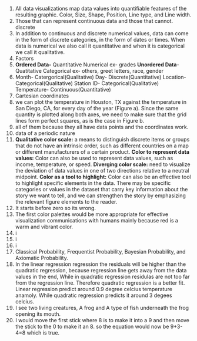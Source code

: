 1. All data visualizations map data values into quantifiable features of the resulting graphic. Color, Size, Shape, Position, Line type, and Line width.  
2. Those that can represent continuous data and those that cannot. discrete  
3. In addition to continuous and discrete numerical values, data can come in the form of discrete categories, in the form of dates or times. When data is numerical we also call it quantitative and when it is categorical we call it qualitative.
4. Factors
5. **Ordered Data-** Quantitative Numerical ex- grades **Unordered Data**- Quatitative Categorical ex- others, greet letters, race, gender
6. Month- Catergorical(Qualitative) Day- Discrete(Quantitative) Location- Categorical(Qualitative) Station ID- Categorical(Qualitative) Temperature- Continuous(Quantitative) 
7. Cartesian coordinates
8. we can plot the temperature in Houston, TX against the temperature in San Diego, CA, for every day of the year (Figure a). Since the same quantity is plotted along both axes, we need to make sure that the grid lines form perfect squares, as is the case in Figure b.
9. all of them because they all have data points and the coordinates work.  
10. data of a periodic nature
11. **Qualitative color scale:** a means to distinguish discrete items or groups that do not have an intrinsic order, such as different countries on a map or different manufacturers of a certain product. **Color to represent data values:** Color can also be used to represent data values, such as income, temperature, or speed. **Diverging color scale:** need to visualize the deviation of data values in one of two directions relative to a neutral midpoint. **Color as a tool to highlight:** Color can also be an effective tool to highlight specific elements in the data. There may be specific categories or values in the dataset that carry key information about the story we want to tell, and we can strengthen the story by emphasizing the relevant figure elements to the reader.
12. It starts before zero so its wrong.  
13. The first color palettes would be more appropriate for effective visualization communications with humans mainly because red is a warm and vibrant color.
14. i
15. i
16. i
17. Classical Probability, Frequentist Probability, Bayesian Probability, and Axiomatic Probability.  
18. In the linear regression regression the residuals will be higher than the quadratic regression, because regression line gets away from the data values in the end, While in quadratic regression residulas are not too far from the regression line. Therefore quadratic regression is a better fit. Linear regression predict around 0.9 degree celcius temperature anamoly. While quadratic regression predicts it around 3 degees celcius.  
19. I see two living creatures, A frog and A type of fish underneath the frog opening its mouth.  
20. I would move the first stick where 8 is to make it into a 9 and then move the stick to the 0 to make it an 8. so the equation would now be 9+3-4=8 which is true.  
